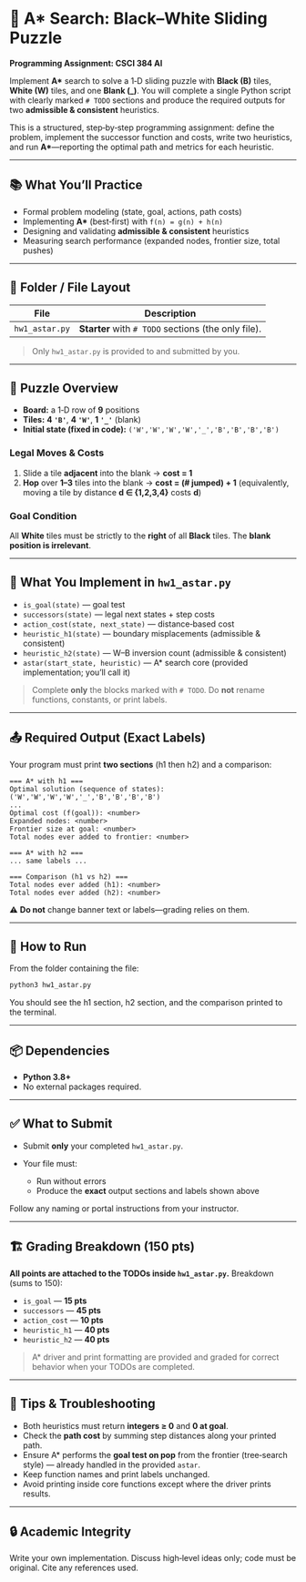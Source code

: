 # 🧩 A\* Search: Black–White Sliding Puzzle

**Programming Assignment: CSCI 384 AI**

Implement **A\*** search to solve a 1‑D sliding puzzle with **Black (B)** tiles, **White (W)** tiles, and one **Blank (\_)**.
You will complete a single Python script with clearly marked `# TODO` sections and produce the required outputs for two **admissible & consistent** heuristics.

This is a structured, step‑by‑step programming assignment: define the problem, implement the successor function and costs, write two heuristics, and run **A\***—reporting the optimal path and metrics for each heuristic.

---

## 📚 What You’ll Practice

* Formal problem modeling (state, goal, actions, path costs)
* Implementing **A\*** (best‑first) with `f(n) = g(n) + h(n)`
* Designing and validating **admissible & consistent** heuristics
* Measuring search performance (expanded nodes, frontier size, total pushes)

---

## 📁 Folder / File Layout

| File           | Description                                         |
| -------------- | --------------------------------------------------- |
| `hw1_astar.py` | **Starter** with `# TODO` sections (the only file). |

> Only `hw1_astar.py` is provided to and submitted by you.

---

## 🧠 Puzzle Overview

* **Board:** a 1‑D row of **9** positions
* **Tiles:** **4 `'B'`**, **4 `'W'`**, **1 `'_'`** (blank)
* **Initial state (fixed in code):**
  `('W','W','W','W','_','B','B','B','B')`

### Legal Moves & Costs

1. Slide a tile **adjacent** into the blank → **cost = 1**
2. **Hop** over **1–3** tiles into the blank → **cost = (# jumped) + 1**
   (equivalently, moving a tile by distance **d ∈ {1,2,3,4}** costs **d**)

### Goal Condition

All **White** tiles must be strictly to the **right** of all **Black** tiles.
The **blank position is irrelevant**.

---

## 🧩 What You Implement in `hw1_astar.py`

* `is_goal(state)` — goal test
* `successors(state)` — legal next states + step costs
* `action_cost(state, next_state)` — distance‑based cost
* `heuristic_h1(state)` — boundary misplacements (admissible & consistent)
* `heuristic_h2(state)` — W–B inversion count (admissible & consistent)
* `astar(start_state, heuristic)` — A\* search core (provided implementation; you’ll call it)

> Complete **only** the blocks marked with `# TODO`. Do **not** rename functions, constants, or print labels.

---

## 📤 Required Output (Exact Labels)

Your program must print **two sections** (h1 then h2) and a comparison:

```
=== A* with h1 ===
Optimal solution (sequence of states):
('W','W','W','W','_','B','B','B','B')
...
Optimal cost (f(goal)): <number>
Expanded nodes: <number>
Frontier size at goal: <number>
Total nodes ever added to frontier: <number>

=== A* with h2 ===
... same labels ...

=== Comparison (h1 vs h2) ===
Total nodes ever added (h1): <number>
Total nodes ever added (h2): <number>
```

⚠️ **Do not** change banner text or labels—grading relies on them.

---

## 🚀 How to Run

From the folder containing the file:

```bash
python3 hw1_astar.py
```

You should see the h1 section, h2 section, and the comparison printed to the terminal.

---

## 📦 Dependencies

* **Python 3.8+**
* No external packages required.

---

## ✅ What to Submit

* Submit **only** your completed `hw1_astar.py`.
* Your file must:

  * Run without errors
  * Produce the **exact** output sections and labels shown above

Follow any naming or portal instructions from your instructor.

---

## 🏗️ Grading Breakdown (150 pts)

**All points are attached to the TODOs inside `hw1_astar.py`.**
Breakdown (sums to 150):

* `is_goal` — **15 pts**
* `successors` — **45 pts**
* `action_cost` — **10 pts**
* `heuristic_h1` — **40 pts**
* `heuristic_h2` — **40 pts**

> A\* driver and print formatting are provided and graded for correct behavior when your TODOs are completed.

---

## 🧪 Tips & Troubleshooting

* Both heuristics must return **integers ≥ 0** and **0 at goal**.
* Check the **path cost** by summing step distances along your printed path.
* Ensure A\* performs the **goal test on pop** from the frontier (tree‑search style) — already handled in the provided `astar`.
* Keep function names and print labels unchanged.
* Avoid printing inside core functions except where the driver prints results.

---

## 🔒 Academic Integrity

Write your own implementation. Discuss high‑level ideas only; code must be original. Cite any references used.
